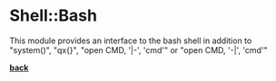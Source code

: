 # Shell::Bash

This module provides an interface to the bash shell
in addition to "system()", "qx{}", "open CMD, '|-', 'cmd'"
or "open CMD, '-|', 'cmd'" 

**[back](..)**
